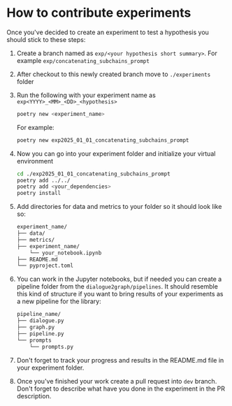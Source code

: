 # How to contribute experiments

Once you've decided to create an experiment to test a hypothesis you should stick to these steps:

1. Create a branch named as `exp/<your hypothesis short summary>`. For example `exp/concatenating_subchains_prompt`
2. After checkout to this newly created branch move to `./experiments` folder
3. Run the following with your experiment name as `exp<YYYY>_<MM>_<DD>_<hypothesis>`

    ```bash
    poetry new <experiment_name>
    ```

    For example:

    ```bash
    poetry new exp2025_01_01_concatenating_subchains_prompt
    ```

4. Now you can go into your experiment folder and initialize your virtual environment

    ```bash
    cd ./exp2025_01_01_concatenating_subchains_prompt
    poetry add ../../
    poetry add <your_dependencies>
    poetry install
    ```

5. Add directories for data and metrics to your folder so it should look like so:

    ```bash
    experiment_name/
    ├── data/
    ├── metrics/
    ├── experiment_name/
        └── your_notebook.ipynb
    ├── README.md
    └── pyproject.toml
    ```

6. You can work in the Jupyter notebooks, but if needed you can create a pipeline folder from the `dialogue2graph/pipelines`. It should resemble this kind of structure if you want to bring results of your experiments as a new pipeline for the library:

    ```bash
    pipeline_name/
    ├── dialogue.py
    ├── graph.py
    ├── pipeline.py
    └── prompts
        └── prompts.py
    ```

7. Don't forget to track your progress and results in the README.md file in your experiment folder.
8. Once you've finished your work create a pull request into `dev` branch. Don't forget to describe what have you done in the experiment in the PR description.
